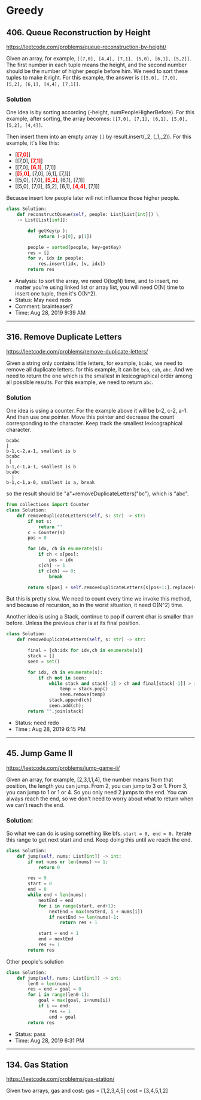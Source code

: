 # Greedy

## 406. Queue Reconstruction by Height

https://leetcode.com/problems/queue-reconstruction-by-height/

Given an array, for example, `[[7,0], [4,4], [7,1], [5,0], [6,1], [5,2]]`. The first number in each tuple means the height, and the second number should be the number of higher people before him. We need to sort these tuples to make it right. For this example, the answer is `[[5,0], [7,0], [5,2], [6,1], [4,4], [7,1]]`.

### Solution

One idea is by sorting according (-height, numPeopleHigherBefore).
For this example, after sorting, the array becomes: `[[7,0], [7,1], [6,1], [5,0], [5,2], [4,4]]`.

Then insert them into an empty array `[]` by result.insert(_2, (_1,_2)). For this example, it's like this:
- [**<font color=red>[7,0]</font>**]
- [[7,0], **<font color=red>[7,1]</font>**]
- [[7,0], **<font color=red>[6,1]</font>**, [7,1]]
- [**<font color=red>[5,0]</font>**, [7,0], [6,1], [7,1]]
- [[5,0], [7,0], **<font color=red>[5,2]</font>**, [6,1], [7,1]]
- [[5,0], [7,0], [5,2], [6,1], **<font color=red>[4,4]</font>**, [7,1]]

Because insert low people later will not influence those higher people.

``` python
class Solution:
    def reconstructQueue(self, people: List[List[int]]) \
    -> List[List[int]]:

        def getKey(p ):
            return (-p[0], p[1])

        people = sorted(people, key=getKey)
        res = []
        for v, idx in people:
            res.insert(idx, [v, idx])
        return res
```
- Analysis: to sort the array, we need O(logN) time, and to insert, no matter you're using linked list or array list, you will need O(N) time to insert one tuple, then it's O(N^2).
- Status: May need redo
- Comment: brainteaser?
- Time: Aug 28, 2019 9:39 AM

---


## 316. Remove Duplicate Letters

https://leetcode.com/problems/remove-duplicate-letters/

Given a string only contains little letters, for example, `bcabc`, we need to remove all duplicate letters. for this example, it can be `bca`, `cab`, `abc`. And we need to return the one which is the smallest in lexicographical order among all possible results. For this example, we need to return `abc`.

### Solution

One idea is using a counter. For the example above it will be
b-2, c-2, a-1. And then use one pointer. Move this pointer and decrease the count corresponding to the character. Keep track the smallest lexicographical character.

```
bcabc
|
b-1,c-2,a-1, smallest is b
bcabc
 |
b-1,c-1,a-1, smallest is b
bcabc
  |
b-1,c-1,a-0, smallest is a, break
```

so the result should be "a"+removeDuplicateLetters("bc"), which is "abc".

```python
from collections import Counter
class Solution:
    def removeDuplicateLetters(self, s: str) -> str:
        if not s:
            return ""
        c = Counter(s)
        pos = 0

        for idx, ch in enumerate(s):
            if ch < s[pos]:
                pos = idx
            c[ch] -= 1
            if c[ch] == 0:
                break

        return s[pos] + self.removeDuplicateLetters(s[pos+1:].replace(s[pos],""))
```

But this is pretty slow.
We need to count every time we invoke this method, and because of recursion, so in the worst situation, it need O(N^2) time.

Another idea is using a Stack, continue to pop if current char is smaller than before. Unless the previous char is at its final position.

```python
class Solution:
    def removeDuplicateLetters(self, s: str) -> str:

        final = {ch:idx for idx,ch in enumerate(s)}
        stack = []
        seen = set()

        for idx, ch in enumerate(s):
            if ch not in seen:
                while stack and stack[-1] > ch and final[stack[-1]] > idx:
                    temp = stack.pop()
                    seen.remove(temp)
                stack.append(ch)
                seen.add(ch);
        return "".join(stack)
```

- Status: need redo
- Time : Aug 28, 2019 6:15 PM

---

## 45. Jump Game II

https://leetcode.com/problems/jump-game-ii/

Given an array, for example, [2,3,1,1,4], the number means from that position, the length you can jump.
From 2, you can jump to 3 or 1.
From 3, you can jump to 1 or 1 or 4.
So you only need 2 jumps to the end. You can always reach the end, so we don't need to worry about what to return when we can't reach the end.

### Solution:

So what we can do is using something like bfs. `start = 0, end = 0.` Iterate this range to get next start and end. Keep doing this until we reach the end.

```python
class Solution:
    def jump(self, nums: List[int]) -> int:
        if not nums or len(nums) <= 1:
            return 0

        res = 0
        start = 0
        end = 0
        while end < len(nums):
            nextEnd = end
            for i in range(start, end+1):
                nextEnd = max(nextEnd, i + nums[i])
                if nextEnd >= len(nums)-1:
                    return res + 1

            start = end + 1
            end = nextEnd
            res += 1
        return res
```

Other people's solution

```python
class Solution:
    def jump(self, nums: List[int]) -> int:
        len0 = len(nums)
        res = end = goal = 0
        for i in range(len0-1):
            goal = max(goal, i+nums[i])
            if i == end:
                res += 1
                end = goal
        return res
```

- Status: pass
- Time: Aug 28, 2019 6:31 PM

---

## 134. Gas Station
https://leetcode.com/problems/gas-station/

Given two arrays, gas and cost: gas  = [1,2,3,4,5]
cost = [3,4,5,1,2]
